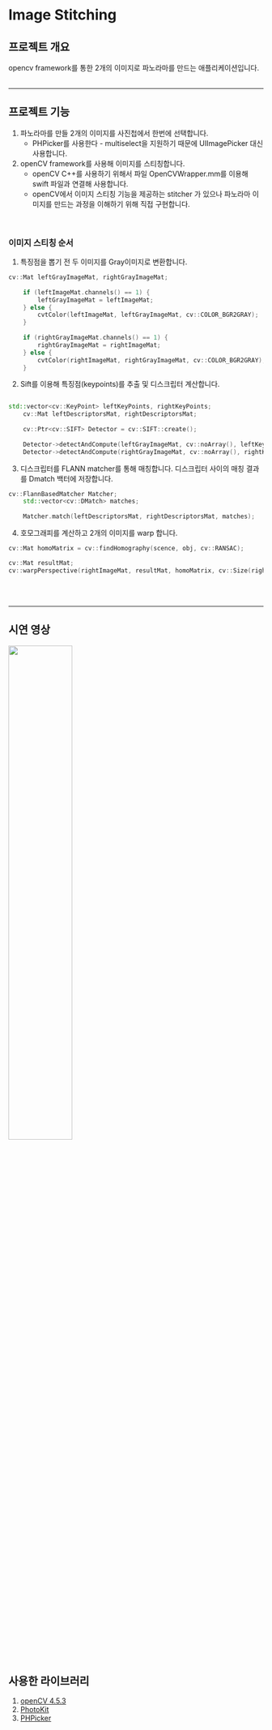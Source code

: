 # Image Stitching
## 프로젝트 개요
opencv framework를 통한 2개의 이미지로 파노라마를 만드는 애플리케이션입니다.
<br /><br />

----

## 프로젝트 기능
1. 파노라마를 만들 2개의 이미지를 사진첩에서 한번에 선택합니다.
    * PHPicker를 사용한다 - multiselect을 지원하기 때문에 UIImagePicker 대신 사용합니다.
2. openCV framework를 사용해 이미지를 스티칭합니다.
    * openCV C++를 사용하기 위해서 파일 OpenCVWrapper.mm를 이용해 swift 파일과 연결해 사용합니다.
    * openCV에서 이미지 스티칭 기능을 제공하는 stitcher 가 있으나 파노라마 이미지를 만드는 과정을 이해하기 위해 직접 구현합니다.

<br />

### 이미지 스티칭 순서
1. 특징점을 뽑기 전 두 이미지를 Gray이미지로 변환합니다.
```C++
cv::Mat leftGrayImageMat, rightGrayImageMat;
    
    if (leftImageMat.channels() == 1) {
        leftGrayImageMat = leftImageMat;
    } else {
        cvtColor(leftImageMat, leftGrayImageMat, cv::COLOR_BGR2GRAY);
    }
    
    if (rightGrayImageMat.channels() == 1) {
        rightGrayImageMat = rightImageMat;
    } else {
        cvtColor(rightImageMat, rightGrayImageMat, cv::COLOR_BGR2GRAY);
    }
```

2. Sift를 이용해 특징점(keypoints)를 추출 및 디스크립터 계산합니다.
```C++

std::vector<cv::KeyPoint> leftKeyPoints, rightKeyPoints;
    cv::Mat leftDescriptorsMat, rightDescriptorsMat;
    
    cv::Ptr<cv::SIFT> Detector = cv::SIFT::create();
    
    Detector->detectAndCompute(leftGrayImageMat, cv::noArray(), leftKeyPoints, leftDescriptorsMat);
    Detector->detectAndCompute(rightGrayImageMat, cv::noArray(), rightKeyPoints, rightDescriptorsMat);
```

3. 디스크립터를 FLANN matcher를 통해 매칭합니다. 디스크립터 사이의 매칭 결과를 Dmatch 백터에 저장합니다.
```C++
cv::FlannBasedMatcher Matcher;
    std::vector<cv::DMatch> matches;
    
    Matcher.match(leftDescriptorsMat, rightDescriptorsMat, matches);
```

4. 호모그래피를 계산하고 2개의 이미지를 warp 합니다.
```C++
cv::Mat homoMatrix = cv::findHomography(scence, obj, cv::RANSAC);

cv::Mat resultMat;
cv::warpPerspective(rightImageMat, resultMat, homoMatrix, cv::Size(rightImageMat.cols * 2, rightImageMat.rows * 1.2), cv::INTER_CUBIC);
```
<br /><br />

----

## 시연 영상
<img width="50%" src="https://user-images.githubusercontent.com/50892654/129445442-d99816c7-9fa1-4f94-9eef-4fdc86e7e03c.gif">

<br /><br />

## 사용한 라이브러리
1. [openCV 4.5.3](https://docs.opencv.org/4.5.3/)
2. [PhotoKit](https://developer.apple.com/documentation/photokit)
3. [PHPicker](https://developer.apple.com/videos/play/wwdc2021/10046/)